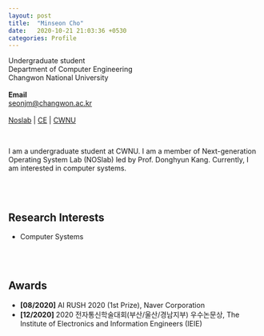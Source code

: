 ```yaml
---
layout: post
title:  "Minseon Cho"
date:   2020-10-21 21:03:36 +0530
categories: Profile
---
```


Undergraduate student
<br>
Department of Computer Engineering
<br>
Changwon National University
<br>
<br>
**Email**
<br>
seonjm@changwon.ac.kr
<br>
<br>
[Noslab][Noslab] | [CE][CE] | [CWNU][CWNU]

[Noslab]: https://noslab.github.io/
[CE]: http://www.changwon.ac.kr/ce
[CWNU]: http://www.changwon.ac.kr/
<br>

I am a undergraduate student at CWNU. I am a member of Next-generation Operating System Lab (NOSlab) led by Prof. Donghyun Kang. Currently, I am interested in computer systems.

<br>

<br>

## Research Interests

- Computer Systems

<br>

<br>

## Awards

- **[08/2020]** AI RUSH 2020 (1st Prize), Naver Corporation
- **[12/2020]** 2020 전자통신학술대회(부산/울산/경남지부) 우수논문상, The Institute of Electronics and Information Engineers (IEIE)

<br>

<br>

<br>